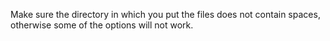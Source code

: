 Make sure the directory in which you put the files does not contain spaces, otherwise some of the options will not work.
